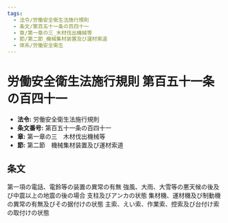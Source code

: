 ```yaml
---
tags:
  - 法令/労働安全衛生法施行規則
  - 条文/第百五十一条の百四十一
  - 章/第一章の三_木材伐出機械等
  - 節/第二節_機械集材装置及び運材索道
  - 体系/労働安全衛生
---
```

# 労働安全衛生法施行規則 第百五十一条の百四十一

- **法令:** 労働安全衛生法施行規則
- **条文番号:** 第百五十一条の百四十一
- **章:** 第一章の三　木材伐出機械等
- **節:** 第二節　機械集材装置及び運材索道

## 条文
第一項の電話、電鈴等の装置の異常の有無
強風、大雨、大雪等の悪天候の後及び中震以上の地震の後の場合	支柱及びアンカの状態
集材機、運材機及び制動機の異常の有無及びその据付けの状態
主索、えい索、作業索、控索及び台付け索の取付けの状態

